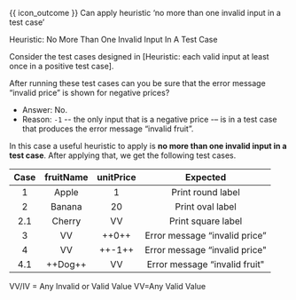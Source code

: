 <span id="prereqs"><panel src="../heuristicValid/unit-inElsewhere-asFlat.md" boilerplate header="%%{{ icon_prereq }} Quality Assurance → Test Case Design → Combining Test Inputs → Heuristic: Each Valid Input at Least Once in a Positive Test Case%%" popup-url="{{ baseUrl }}/testCaseDesign/combiningTestInputs/heuristicValid" /></span>

<span id="outcomes">{{ icon_outcome }} Can apply heuristic ‘no more than one invalid input in a test case’</span>

<span id="title">Heuristic: No More Than One Invalid Input In A Test Case</span>

<div id="body">

Consider the <trigger for="modal:heuristic-valid-test-case" trigger="click">test cases designed in [Heuristic: each valid input at least once in a positive test case]</trigger>.

<modal large header="**Extract from Quality Assurance → Test Case Design → Combining Test Inputs → Heuristic: each valid input at least once in a positive test case**" id="modal:heuristic-valid-test-case">
  <include src="../heuristicValid/text.md#heuristic-valid-test-case" />
</modal>

After running these test cases can you be sure that the error message “invalid price” is shown for negative prices?
* Answer: No.
* Reason: `-1`  -- the only input that is a negative price -– is in a test case that produces the error message “invalid fruit”.

In this case a useful heuristic to apply is **no more than one invalid input in a test case**. After applying that, we get the following test cases.

<box>

| Case   | fruitName  | unitPrice  | Expected                       |
| :----: | :--------: | :--------: | :----------------------------: |
| 1      | Apple      | 1          | Print round label              |
| 2      | Banana     | 20         | Print oval label               |
| 2.1    | Cherry     | VV         | Print square label             |
| 3      | VV         | ++0++      | Error message “invalid price”  |
| 4      | VV         | ++-1++     | Error message “invalid price"  |
| 4.1    | ++Dog++    | VV         | Error message “invalid fruit"  |

VV/IV = Any Invalid or Valid Value VV=Any Valid Value

</box>

</div>

<div id="extras">
  <include src="exercises.md" />
</div>